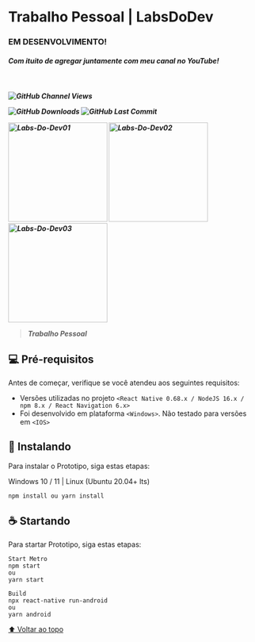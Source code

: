 # Trabalho Pessoal | LabsDoDev
<h3> EM DESENVOLVIMENTO!</h3>
<h5>Com ituito de agregar juntamente com meu canal no YouTube!<h5><br>
  
![GitHub Channel Views](https://img.shields.io/youtube/channel/views/UCGyyQGmPjRe94vZ60wm42Mw?label=Views%20YouTube&style=social)
  
![GitHub Downloads](https://img.shields.io/github/downloads/cl3i550n/Projeto_AppLabsDoDev/total?style=plastic)
![GitHub Last Commit](https://img.shields.io/github/last-commit/cl3i550n/Projeto_AppLabsDoDev?style=plastic)


<a href="https://ibb.co/xSRjtgr"><img src="https://i.ibb.co/vxKP6dM/Labs-Do-Dev01.png" alt="Labs-Do-Dev01" width="200"></a>
<a href="https://ibb.co/kDyHpzP"><img src="https://i.ibb.co/7pzYHB0/Labs-Do-Dev02.png" alt="Labs-Do-Dev02" width="200"></a>
<a href="https://ibb.co/bPyksrN"><img src="https://i.ibb.co/FKfF5B8/Labs-Do-Dev03.png" alt="Labs-Do-Dev03" width="200"></a>

> Trabalho Pessoal

## 💻 Pré-requisitos

Antes de começar, verifique se você atendeu aos seguintes requisitos:
<!---Estes são apenas requisitos de exemplo. Adicionar, duplicar ou remover conforme necessário--->
* Versões utilizadas no projeto `<React Native 0.68.x / NodeJS 16.x / npm 8.x / React Navigation 6.x>`
* Foi desenvolvido em plataforma `<Windows>`. Não testado para versões em `<IOS>`

## 🚀 Instalando

Para instalar o Prototipo, siga estas etapas:

Windows 10 / 11 | Linux (Ubuntu 20.04+ lts)
```
npm install ou yarn install
```

## ☕ Startando

Para startar Prototipo, siga estas etapas:

```
Start Metro
npm start
ou
yarn start

Build
npx react-native run-android
ou
yarn android
```

[⬆ Voltar ao topo](#nome-do-projeto)<br>
